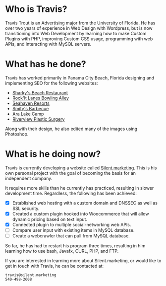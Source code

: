 # Who is Travis?

Travis Trout is an Advertising major from the University of Florida. He has over two years of experience in Web Design with Wordpress, but is now transitioning into Web Development by learning how to make Custom Plugins with PHP, improving Custom CSS usage, programming with web APIs, and interacting with MySQL servers.

# What has he done?

Travis has worked primarily in Panama City Beach, Florida designing and implementing SEO for the following websites:
* [Sharky's Beach Restaurant](https://sharkysbeach.com)
* [Rock'It Lanes Bowling Alley](https://rockitlanes.com)
* [Seahaven Resorts](https://seahavenbeach.com)
* [Smity's Barbecue](https://smittysbarbecue.com)
* [Ara Lake Camp](https://aralakecamp.com)
* [Riverview Plastic Surgery](https://riverviewplastics.com)

Along with their design, he also edited many of the images using Photoshop.

# What is he doing now?

Travis is currently developing a website called [Silent.marketing](https://silent.marketing).
This is his own personal project with the goal of becoming the basis for an independent company.

It requires more skills than he currently has practiced, resulting in slower development time. Regardless, the following has been achieved:
 - [x] Established web hosting with a custom domain and DNSSEC as well as SSL security.
 - [x] Created a custom plugin hooked into Woocommerce that will allow dynamic pricing based on text input.
 - [x] Connected plugin to multiple social-networking web APIs.
 - [ ] Compare user input with existing items in MySQL database.
 - [ ] Create a webcrawler that can pull from MySQL database.
 
 So far, he has had to restart his program three times, resulting in him learning how to use bash, Javafx, CURL, PHP, and FTP.
 
 If you are interested in learning more about Silent.marketing, or would like to get in touch with Travis, he can be contacted at:
 ~~~
 travis@silent.marketing
 540-498-2608
 ~~~
